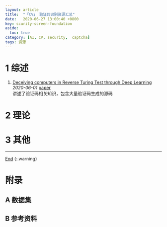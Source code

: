 ```yaml
---
layout: article
title:  "「CV」 验证码识别资源汇总"
date:   2020-06-27 13:00:40 +0800
key: scurity-screen-foundation
aside:
  toc: true
category: [AI, CV, security,  captcha]
tags: 资源
---
```

<span id='head'></span>
>
<!--more-->

# 1 综述
1. [Deceiving computers in Reverse Turing Test through Deep Learning](http://cn.arxiv.org/abs/2006.11373)  
 *2020-06-01* [paper](https://arxiv.org/abs/2006.11373)     
 讲述了验证码相关知识，包含大量验证码生成的源码       

# 2 理论

# 3 其他

-------------------  
[End](#head)
{:.warning}  

# 附录
## A 数据集

## B 参考资料

